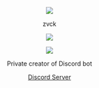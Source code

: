 <p align="center">  
<img src="https://i.ibb.co/BrcP3KV/icegif-938.gif">
</p>
<p align="center">
    zvck
<p align="center">  
<img src="https://komarev.com/ghpvc/?username=muinitalp&color=grey">
</p>
    <p align="center">
  <img src="https://discord.c99.nl/widget/theme-5/227205817642909698.png"/>
</p>
<p align="center">
Private creator of Discord bot
<p align="center">
    <a href="https://discord.gg/tmXMDUf8nk">Discord Server</a>
